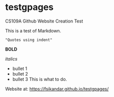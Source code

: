 # testgpages
CS109A Github Website Creation Test

This is a test of Markdown.

    "Quotes using indent"
    
    

**BOLD**

*italics*

- bullet 1
- bullet 2
- bullet 3
This is what to do.

Website at: https://fsikandar.github.io/testgpages/

